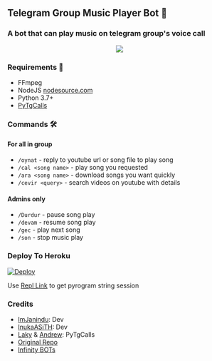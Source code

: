 <h2 align="centre">Telegram Group Music Player Bot 🎵</h2>

### A bot that can play music on telegram group's voice call

<p align="center">
  <img src="https://tr.pinterest.com/pin/766034217841855683/">
</p>

<h3>Requirements 📝</h3>

- FFmpeg
- NodeJS [nodesource.com](https://nodesource.com/)
- Python 3.7+
- [PyTgCalls](https://github.com/pytgcalls/pytgcalls)

### Commands 🛠
#### For all in group
- `/oynat` - reply to youtube url or song file to play song
- `/cal <song name>` - play song you requested
- `/ara <song name>` - download songs you want quickly
- `/cevir <query>` - search videos on youtube with details

#### Admins only
- `/Durdur` - pause song play
- `/devam` - resume song play
- `/gec` - play next song
- `/son` - stop music play

### Deploy To Heroku</h4>

[![Deploy](https://www.herokucdn.com/deploy/button.svg)](https://heroku.com/deploy?template=https://github.com/ReislerSupport/m-zikdeneme)

Use [Repl Link](https://replit.com/@Bonzaieleele/GenerateStringSession-4#main.py) to get pyrogram string session

### Credits
- [ImJanindu](https://github.com/ImJanindu): Dev
- [InukaASiTH](https://github.com/InukaAsith): Dev
- [Laky](https://github.com/Laky-64) & [Andrew](https://github.com/AndrewLaneX): PyTgCalls
- [Original Repo](https://github.com/suprojects/CallsMusic)
- [Infinity BOTs](https://t.me/Infinity_BOTs)
